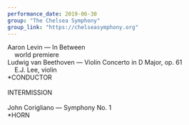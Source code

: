 ```yaml
---
performance_date: 2019-06-30
group: "The Chelsea Symphony"
group_link: "https://chelseasymphony.org"
---
```

Aaron Levin — In Between<br/>
&nbsp;&nbsp;&nbsp;&nbsp;world premiere<br/>
Ludwig van Beethoven — Violin Concerto in D Major, op. 61<br/>
&nbsp;&nbsp;&nbsp;&nbsp;E.J. Lee, violin<br/>
*CONDUCTOR<br/>
<br/>
INTERMISSION<br/>
<br/>
John Corigliano — Symphony No. 1<br/>
*HORN
